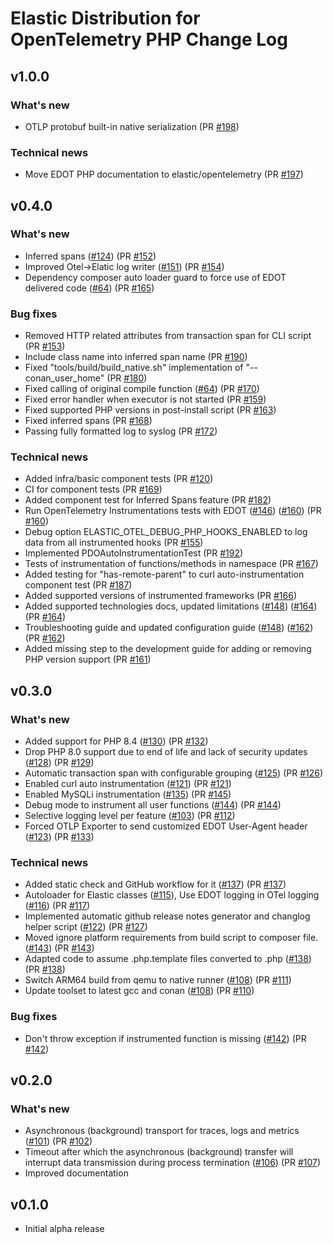 
# Elastic Distribution for OpenTelemetry PHP Change Log

## v1.0.0

### What's new

- OTLP protobuf built-in native serialization (PR [#198](https://github.com/elastic/elastic-otel-php/pull/198))

### Technical news
- Move EDOT PHP documentation to elastic/opentelemetry (PR [#197](https://github.com/elastic/elastic-otel-php/pull/197))

## v0.4.0

### What's new

- Inferred spans ([#124](https://github.com/elastic/elastic-otel-php/issues/124)) (PR [#152](https://github.com/elastic/elastic-otel-php/pull/152))
- Improved Otel->Elatic log writer ([#151](https://github.com/elastic/elastic-otel-php/issues/151)) (PR [#154](https://github.com/elastic/elastic-otel-php/pull/154))
- Dependency composer auto loader guard to force use of EDOT delivered code ([#64](https://github.com/elastic/elastic-otel-php/issues/64)) (PR [#165](https://github.com/elastic/elastic-otel-php/pull/165))

### Bug fixes
- Removed HTTP related attributes from transaction span for CLI script (PR [#153](https://github.com/elastic/elastic-otel-php/pull/153))
- Include class name into inferred span name (PR [#190](https://github.com/elastic/elastic-otel-php/pull/190))
- Fixed "tools/build/build_native.sh" implementation of "--conan_user_home"  (PR [#180](https://github.com/elastic/elastic-otel-php/pull/180))
- Fixed calling of original compile function ([#64](https://github.com/elastic/elastic-otel-php/issues/64)) (PR [#170](https://github.com/elastic/elastic-otel-php/pull/170))
- Fixed error handler when executor is not started  (PR [#159](https://github.com/elastic/elastic-otel-php/pull/159))
- Fixed supported PHP versions in post-install script  (PR [#163](https://github.com/elastic/elastic-otel-php/pull/163))
- Fixed inferred spans (PR [#168](https://github.com/elastic/elastic-otel-php/pull/168))
- Passing fully formatted log to syslog (PR [#172](https://github.com/elastic/elastic-otel-php/pull/172))

### Technical news
- Added infra/basic component tests  (PR [#120](https://github.com/elastic/elastic-otel-php/pull/120))
- CI for component tests  (PR [#169](https://github.com/elastic/elastic-otel-php/pull/169))
- Added component test for Inferred Spans feature  (PR [#182](https://github.com/elastic/elastic-otel-php/pull/182))
- Run OpenTelemetry Instrumentations tests with EDOT ([#146](https://github.com/elastic/elastic-otel-php/issues/146)) ([#160](https://github.com/elastic/elastic-otel-php/issues/160)) (PR [#160](https://github.com/elastic/elastic-otel-php/pull/160))
- Debug option ELASTIC_OTEL_DEBUG_PHP_HOOKS_ENABLED to log data from all instrumented hooks (PR [#155](https://github.com/elastic/elastic-otel-php/pull/155))
- Implemented PDOAutoInstrumentationTest (PR [#192](https://github.com/elastic/elastic-otel-php/pull/192))
- Tests of instrumentation of functions/methods in namespace (PR [#167](https://github.com/elastic/elastic-otel-php/pull/167))
- Added testing for "has-remote-parent" to curl auto-instrumentation component test (PR [#187](https://github.com/elastic/elastic-otel-php/pull/187))
- Added supported versions of instrumented frameworks  (PR [#166](https://github.com/elastic/elastic-otel-php/pull/166))
- Added supported technologies docs, updated limitations ([#148](https://github.com/elastic/elastic-otel-php/issues/148)) ([#164](https://github.com/elastic/elastic-otel-php/issues/164)) (PR [#164](https://github.com/elastic/elastic-otel-php/pull/164))
- Troubleshooting guide and updated configuration guide ([#148](https://github.com/elastic/elastic-otel-php/issues/148)) ([#162](https://github.com/elastic/elastic-otel-php/issues/162)) (PR [#162](https://github.com/elastic/elastic-otel-php/pull/162))
- Added missing step to the development guide for adding or removing PHP version support (PR [#161](https://github.com/elastic/elastic-otel-php/pull/161))


## v0.3.0

### What's new

- Added support for PHP 8.4 ([#130](https://github.com/elastic/elastic-otel-php/issues/130)) (PR [#132](https://github.com/elastic/elastic-otel-php/pull/132))
- Drop PHP 8.0 support due to end of life and lack of security updates ([#128](https://github.com/elastic/elastic-otel-php/issues/128)) (PR [#129](https://github.com/elastic/elastic-otel-php/pull/129))
- Automatic transaction span with configurable grouping ([#125](https://github.com/elastic/elastic-otel-php/issues/125))  (PR [#126](https://github.com/elastic/elastic-otel-php/pull/126))
- Enabled curl auto instrumentation ([#121](https://github.com/elastic/elastic-otel-php/issues/121)) (PR [#121](https://github.com/elastic/elastic-otel-php/pull/121))
- Enabled MySQLi instrumentation ([#135](https://github.com/elastic/elastic-otel-php/issues/135)) (PR [#145](https://github.com/elastic/elastic-otel-php/pull/145))
- Debug mode to instrument all user functions ([#144](https://github.com/elastic/elastic-otel-php/issues/144)) (PR [#144](https://github.com/elastic/elastic-otel-php/pull/144))
- Selective logging level per feature ([#103](https://github.com/elastic/elastic-otel-php/issues/103)) (PR [#112](https://github.com/elastic/elastic-otel-php/pull/112))
- Forced OTLP Exporter to send customized EDOT User-Agent header ([#123](https://github.com/elastic/elastic-otel-php/issues/123))  (PR [#133](https://github.com/elastic/elastic-otel-php/pull/133))

### Technical news

- Added static check and GitHub workflow for it ([#137](https://github.com/elastic/elastic-otel-php/issues/137)) (PR [#137](https://github.com/elastic/elastic-otel-php/pull/137))
- Autoloader for Elastic classes ([#115](https://github.com/elastic/elastic-otel-php/issues/115)), Use EDOT logging in OTel logging ([#116](https://github.com/elastic/elastic-otel-php/issues/116)) (PR [#117](https://github.com/elastic/elastic-otel-php/pull/117))
- Implemented automatic github release notes generator and changlog helper script ([#122](https://github.com/elastic/elastic-otel-php/issues/122)) (PR [#127](https://github.com/elastic/elastic-otel-php/pull/127))
- Moved ignore platform requirements from build script to composer file. ([#143](https://github.com/elastic/elastic-otel-php/issues/143)) (PR [#143](https://github.com/elastic/elastic-otel-php/pull/143))
- Adapted code to assume .php.template files converted to .php ([#138](https://github.com/elastic/elastic-otel-php/issues/138)) (PR [#138](https://github.com/elastic/elastic-otel-php/pull/138))
- Switch ARM64 build from qemu to native runner ([#108](https://github.com/elastic/elastic-otel-php/issues/108))  (PR [#111](https://github.com/elastic/elastic-otel-php/pull/111))
- Update toolset to latest gcc and conan ([#108](https://github.com/elastic/elastic-otel-php/issues/108)) (PR [#110](https://github.com/elastic/elastic-otel-php/pull/110))

### Bug fixes
- Don't throw exception if instrumented function is missing ([#142](https://github.com/elastic/elastic-otel-php/issues/142)) (PR [#142](https://github.com/elastic/elastic-otel-php/pull/142))


## v0.2.0

### What's new

- Asynchronous (background) transport for traces, logs and metrics ([#101](https://github.com/elastic/elastic-otel-php/issues/101)) (PR [#102](https://github.com/elastic/elastic-otel-php/pull/102))
- Timeout after which the asynchronous (background) transfer will interrupt data transmission during process termination ([#106](https://github.com/elastic/elastic-otel-php/issues/106)) (PR [#107](https://github.com/elastic/elastic-otel-php/pull/107))
- Improved documentation

## v0.1.0

- Initial alpha release
